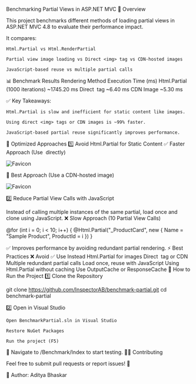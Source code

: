 Benchmarking Partial Views in ASP.NET MVC 🚀
Overview

This project benchmarks different methods of loading partial views in ASP.NET MVC 4.8 to evaluate their performance impact.

It compares:

    Html.Partial vs Html.RenderPartial

    Partial view image loading vs Direct <img> tag vs CDN-hosted images

    JavaScript-based reuse vs multiple partial calls

📊 Benchmark Results
Rendering Method	Execution Time (ms)
Html.Partial (1000 iterations)	~1745.20 ms
Direct <img> tag	~6.40 ms
CDN Image	~5.30 ms

✅ Key Takeaways:

    Html.Partial is slow and inefficient for static content like images.

    Using direct <img> tags or CDN images is ~99% faster.

    JavaScript-based partial reuse significantly improves performance.

🚀 Optimized Approaches
1️⃣ Avoid Html.Partial for Static Content
✅ Faster Approach (Use <img> directly)

<img src="~/favicon.ico" alt="Favicon">

🚀 Best Approach (Use a CDN-hosted image)

<img src="https://cdn.example.com/favicon.ico" alt="Favicon">

2️⃣ Reduce Partial View Calls with JavaScript

Instead of calling multiple instances of the same partial, load once and clone using JavaScript.
❌ Slow Approach (10 Partial View Calls)

@for (int i = 0; i < 10; i++)
{
    @Html.Partial("_ProductCard", new { Name = "Sample Product", ProductId = i })
}



✅ Improves performance by avoiding redundant partial rendering.
⚡ Best Practices
❌ Avoid	✅ Use Instead
Html.Partial for images	Direct <img> tag or CDN
Multiple redundant partial calls	Load once, reuse with JavaScript
Using Html.Partial without caching	Use OutputCache or ResponseCache
📌 How to Run the Project
1️⃣ Clone the Repository

git clone https://github.com/InspectorAB/benchmark-partial.git
cd benchmark-partial

2️⃣ Open in Visual Studio

    Open BenchmarkPartial.sln in Visual Studio

    Restore NuGet Packages

    Run the project (F5)

📌 Navigate to /Benchmark/Index to start testing.
👨‍💻 Contributing

Feel free to submit pull requests or report issues! 🚀

📌 Author: Aditya Bhaskar
